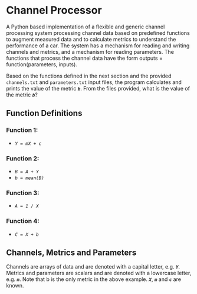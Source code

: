 # Channel Processor
A Python based implementation of a flexible and generic channel processing system processing channel data based on predefined functions to augment measured data and to calculate metrics to understand the performance of a car. The system has a mechanism for reading and writing channels and metrics, and a mechanism for reading parameters. The functions that process the channel data have the form outputs = function(parameters, inputs).

Based on the functions defined in the next section and the provided `channels.txt` and `parameters.txt` input files, the program calculates and prints the value of the metric _**`b`**_. From the  files provided, what is the value of the metric _**`b`**_?

## Function Definitions
### Function 1: 
  - _`Y = mX + c`_
### Function 2: 
  - _`B = A + Y`_
  - _`b = mean(B)`_
### Function 3:
  - _`A = 1 / X`_
### Function 4:
  - _`C = X + b`_

## Channels, Metrics and Parameters
Channels are arrays of data and are denoted with a capital letter, e.g. _**`Y`**_.  Metrics and parameters are scalars and are denoted with a lowercase letter, e.g. _**`m`**_.  Note that b is the only metric in the above example.  _**`X`**_, _**`m`**_ and _**`c`**_ are known.
